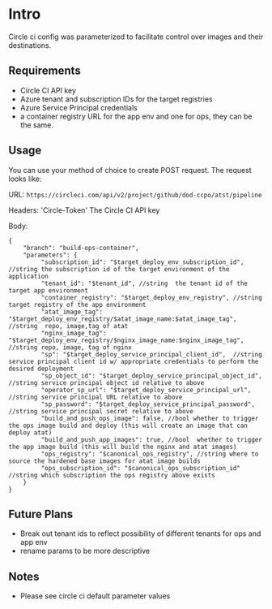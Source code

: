 # Intro

Circle ci config was parameterized to facilitate control over images and their destinations.

## Requirements

* Circle CI API key
* Azure tenant and subscription IDs for the target registries
* Azure Service Principal credentials
* a container registry URL for the app env and one for ops, they can be the same.


## Usage

You can use your method of choice to create POST request.  The request looks like:


URL: `https://circleci.com/api/v2/project/github/dod-ccpo/atst/pipeline`

Headers: 'Circle-Token'  The Circle CI API key

Body:

```
{
    "branch": "build-ops-container",
    "parameters": {
         "subscription_id": "$target_deploy_env_subscription_id", //string the subscription id of the target environment of the application
         "tenant_id": "$tenant_id", //string  the tenant id of the target app environment
         "container_registry": "$target_deploy_env_registry", //string target registry of the app environment
         "atat_image_tag": "$target_deploy_env_registry/$atat_image_name:$atat_image_tag", //string  repo, image,tag of atat
         "nginx_image_tag": "$target_deploy_env_registry/$nginx_image_name:$nginx_image_tag", //string repo, image, tag of nginx
         "sp": "$target_deploy_service_principal_client_id",  //string service principal client id w/ appropriate credentials to perform the desired deployment 
         "sp_object_id": "$target_deploy_service_principal_object_id", //string service principal object id relative to above 
         "operator_sp_url": "$target_deploy_service_principal_url", //string service principal URL relative to above
         "sp_password": "$target_deploy_service_principal_password", //string service principal secret relative to above
         "build_and_push_ops_image": false, //bool whether to trigger the ops image build and deploy (this will create an image that can deploy atat)
         "build_and_push_app_images": true, //bool  whether to trigger the app image build (this will build the nginx and atat images)
         "ops_registry": "$canonical_ops_registry", //string where to source the hardened base images for atat image builds
         "ops_subscription_id": "$canonical_ops_subscription_id" //string which subscription the ops registry above exists
    }
}

```


## Future Plans

* Break out tenant ids to reflect possibility of different tenants for ops and app env
* rename params to be more descriptive

## Notes

* Please see circle ci default parameter values 
